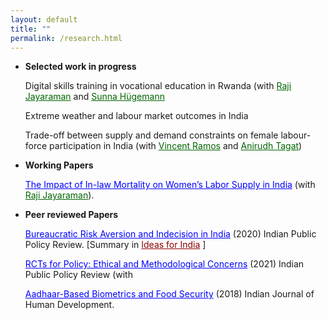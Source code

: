 ```yaml
---
layout: default
title: ""
permalink: /research.html
---
```



- **Selected work in progress**
  
   Digital skills training in vocational education in Rwanda (with <a href="https://journals.sagepub.com/doi/10.1177/0973703017748384" style="color: darkgreen; " target="_blank"  rel="noopener noreferrer" >Raji Jayaraman</a> and <a href="https://journals.sagepub.com/doi/10.1177/0973703017748384" style="color: darkgreen; " target="_blank"  rel="noopener noreferrer" >Sunna Hügemann</a>


   Extreme weather and labour market outcomes in India

   Trade-off between supply and demand constraints on female labour-force participation in India (with <a href="https://journals.sagepub.com/doi/10.1177/0973703017748384" style="color: darkgreen; " target="_blank"  rel="noopener noreferrer" >Vincent Ramos</a> and <a href="https://journals.sagepub.com/doi/10.1177/0973703017748384" style="color: darkgreen; " target="_blank"  rel="noopener noreferrer" >Anirudh Tagat</a>)


- **Working Papers**  

  <a href="https://www.isid.ac.in/~acegd/acegd2024/papers/RajshriJayaraman.pdf" style="color: blue; " target="_blank"  rel="noopener noreferrer" >The Impact of In-law Mortality on Women’s Labor Supply in India</a> (with <a href="https://journals.sagepub.com/doi/10.1177/0973703017748384" style="color: darkgreen; " target="_blank"  rel="noopener noreferrer" >Raji Jayaraman</a>). 


- **Peer reviewed Papers**  


  <a href="https://www.ippr.in/index.php/ippr/article/view/84" style="color: blue; " target="_blank"  rel="noopener noreferrer" >Bureaucratic Risk Aversion and Indecision in India</a> (2020) Indian Public Policy Review. [Summary in <a href="https://www.ideasforindia.in/topics/miscellany/rcts-for-policymaking-ethical-and-methodological-considerations.html" style="color: darkred; " target="_blank"  rel="noopener noreferrer" >Ideas for India</a> ]

  <a href="https://www.ippr.in/index.php/ippr/article/view/48" style="color: blue; " target="_blank"  rel="noopener noreferrer" >RCTs for Policy: Ethical and Methodological Concerns</a> (2021) Indian Public Policy Review (with 


  <a href="https://journals.sagepub.com/doi/10.1177/0973703017748384" style="color: blue; " target="_blank"  rel="noopener noreferrer" >Aadhaar-Based Biometrics and Food Security</a> (2018) Indian Journal of Human Development.
